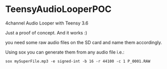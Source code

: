 # TeensyAudioLooperPOC
4channel Audio Looper with Teensy 3.6

Just a proof of concept. And it works :)

you need some raw audio files on the SD card and name them accordingly.

Using sox you can generate them from any audio file i.e.:

```
sox mySuperFile.mp3 -e signed-int -b 16 -r 44100 -c 1 P_0001.RAW
```


